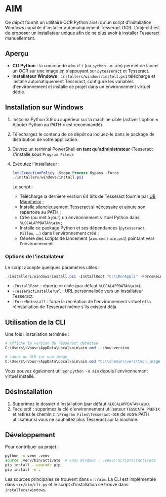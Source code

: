 # AIM

Ce dépôt fournit un utilitaire OCR Python ainsi qu'un script d'installation Windows
capable d'installer automatiquement Tesseract OCR. L'objectif est de proposer un
installateur unique afin de ne plus avoir à installer Tesseract manuellement.

## Aperçu

- **CLI Python** : la commande `aim-cli` (ou `python -m aim`) permet de lancer un OCR
  sur une image en s'appuyant sur `pytesseract` et Tesseract.
- **Installateur Windows** : `installers/windows/install.ps1` télécharge et installe
  automatiquement Tesseract, configure les variables d'environnement et installe ce
  projet dans un environnement virtuel dédié.

## Installation sur Windows

1. Installez Python 3.9 ou supérieur sur la machine cible (activer l'option « Ajouter
   Python au PATH » est recommandé).
2. Téléchargez le contenu de ce dépôt ou incluez-le dans le package de distribution
   de votre application.
3. Ouvrez un terminal PowerShell **en tant qu'administrateur** (Tesseract s'installe
   sous `Program Files`).
4. Exécutez l'installateur :

   ```powershell
   Set-ExecutionPolicy -Scope Process Bypass -Force
   ./installers/windows/install.ps1
   ```

   Le script :

   - Télécharge la dernière version 64 bits de Tesseract fournie par
     [UB Mannheim](https://github.com/UB-Mannheim/tesseract/wiki) ;
   - Installe silencieusement Tesseract si nécessaire et ajoute son répertoire au PATH ;
   - Crée (ou met à jour) un environnement virtuel Python dans `%LOCALAPPDATA%\aim` ;
   - Installe ce package Python et ses dépendances (`pytesseract`, `Pillow`, ...)
     dans l'environnement créé ;
   - Génère des scripts de lancement (`aim.cmd` / `aim.ps1`) pointant vers l'environnement.

### Options de l'installateur

Le script accepte quelques paramètres utiles :

```powershell
./installers/windows/install.ps1 -InstallRoot "C:\\MonAppli" -ForceReinstall
```

- `-InstallRoot` : répertoire cible (par défaut `%LOCALAPPDATA%\aim`).
- `-TesseractInstallerUrl` : URL personnalisée vers un installateur Tesseract.
- `-ForceReinstall` : force la recréation de l'environnement virtuel et la
  réinstallation de Tesseract même s'ils existent déjà.

## Utilisation de la CLI

Une fois l'installation terminée :

```powershell
# Affiche la version de Tesseract détectée
C:\Users\<Vous>\AppData\Local\aim\aim.cmd --show-version

# Lance un OCR sur une image
C:\Users\<Vous>\AppData\Local\aim\aim.cmd "C:\\chemin\\vers\\mon_image.png" --lang fra
```

Vous pouvez également utiliser `python -m aim` depuis l'environnement virtuel installé.

## Désinstallation

1. Supprimez le dossier d'installation (par défaut `%LOCALAPPDATA%\aim`).
2. Facultatif : supprimez la clé d'environnement utilisateur `TESSDATA_PREFIX` et
   retirez le chemin `C:\Program Files\Tesseract-OCR` de votre PATH utilisateur si
   vous ne souhaitez plus Tesseract sur la machine.

## Développement

Pour contribuer au projet :

```bash
python -m venv .venv
source .venv/bin/activate  # sous Windows : .venv\\Scripts\\activate
pip install --upgrade pip
pip install -e .
```

Les sources principales se trouvent dans `src/aim`. La CLI est implémentée dans
`src/aim/cli.py` et le script d'installation se trouve dans `installers/windows`.
